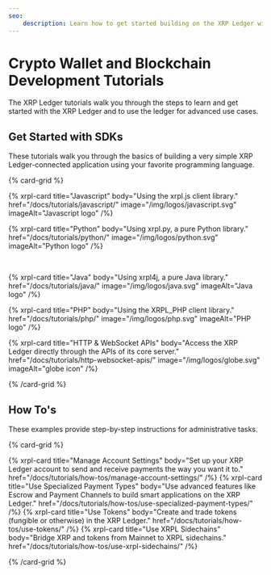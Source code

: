 ```yaml
---
seo:
    description: Learn how to get started building on the XRP Ledger with these helpful crypto wallet and blockchain tutorials for developers.
---
```

# Crypto Wallet and Blockchain Development Tutorials

The XRP Ledger tutorials walk you through the steps to learn and get started with the XRP Ledger and to use the ledger for advanced use cases.

## Get Started with SDKs

These tutorials walk you through the basics of building a very simple XRP Ledger-connected application using your favorite programming language.

{% card-grid %}

{% xrpl-card title="Javascript" body="Using the xrpl.js client library." href="/docs/tutorials/javascript/" image="/img/logos/javascript.svg" imageAlt="Javascript logo" /%}

{% xrpl-card title="Python" body="Using xrpl.py, a pure Python library." href="/docs/tutorials/python/" image="/img/logos/python.svg" imageAlt="Python logo" /%}

<br/>

{% xrpl-card title="Java" body="Using xrpl4j, a pure Java library." href="/docs/tutorials/java/" image="/img/logos/java.svg" imageAlt="Java logo" /%}

{% xrpl-card title="PHP" body="Using the XRPL_PHP client library." href="/docs/tutorials/php/" image="/img/logos/php.svg" imageAlt="PHP logo" /%}

{% xrpl-card title="HTTP & WebSocket APIs" body="Access the XRP Ledger directly through the APIs of its core server." href="/docs/tutorials/http-websocket-apis/" image="/img/logos/globe.svg" imageAlt="globe icon" /%}

{% /card-grid %}

## How To's

These examples provide step-by-step instructions for administrative tasks.

{% card-grid %}

{% xrpl-card title="Manage Account Settings" body="Set up your XRP Ledger account to send and receive payments the way you want it to." href="/docs/tutorials/how-tos/manage-account-settings/" /%}
{% xrpl-card title="Use Specialized Payment Types" body="Use advanced features like Escrow and Payment Channels to build smart applications on the XRP Ledger." href="/docs/tutorials/how-tos/use-specialized-payment-types/" /%}
{% xrpl-card title="Use Tokens" body="Create and trade tokens (fungible or otherwise) in the XRP Ledger." href="/docs/tutorials/how-tos/use-tokens/" /%}
{% xrpl-card title="Use XRPL Sidechains" body="Bridge XRP and tokens from Mainnet to XRPL sidechains." href="/docs/tutorials/how-tos/use-xrpl-sidechains/" /%}


{% /card-grid %}
